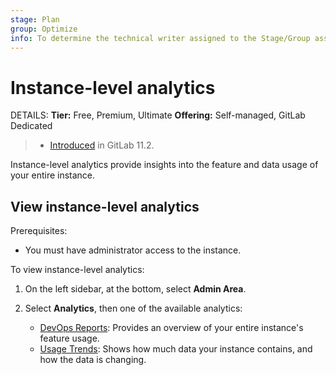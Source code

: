 ```yaml
---
stage: Plan
group: Optimize
info: To determine the technical writer assigned to the Stage/Group associated with this page, see https://handbook.gitlab.com/handbook/product/ux/technical-writing/#assignments
---
```


# Instance-level analytics

DETAILS:
**Tier:** Free, Premium, Ultimate
**Offering:** Self-managed, GitLab Dedicated

> - [Introduced](https://gitlab.com/gitlab-org/gitlab-foss/-/issues/41416) in GitLab 11.2.

Instance-level analytics provide insights into the feature and data usage of your entire instance.

## View instance-level analytics

Prerequisites:

- You must have administrator access to the instance.

To view instance-level analytics:

1. On the left sidebar, at the bottom, select **Admin Area**.
1. Select **Analytics**, then one of the available analytics:

   - [DevOps Reports](dev_ops_reports.md): Provides an overview of your entire instance's feature usage.
   - [Usage Trends](usage_trends.md): Shows how much data your instance contains, and how the data is changing.
